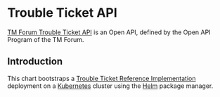 # Trouble Ticket API

[TM Forum Trouble Ticket API](https://www.tmforum.org/) is an Open API, defined by the Open API Program of the TM Forum.

## Introduction

This chart bootstraps a [Trouble Ticket Reference Implementation](https://www.tmforum.org) deployment on a [Kubernetes](http://kubernetes.io) cluster using the [Helm](https://helm.sh) package manager.
